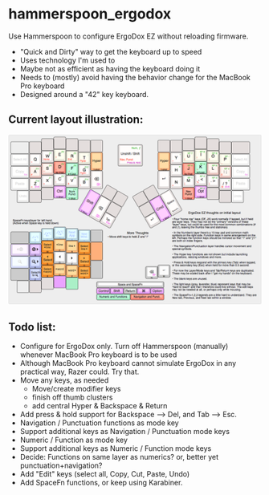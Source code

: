 # hammerspoon_ergodox
Use Hammerspoon to configure ErgoDox EZ without reloading firmware.

* "Quick and Dirty" way to get the keyboard up to speed
* Uses technology I'm used to
* Maybe not as efficient as having the keyboard doing it
* Needs to (mostly) avoid having the behavior change for the MacBook Pro keyboard
* Designed around a "42" key keyboard.

## Current layout illustration:
![Layout](/images/ergodoxez_layout.png?raw=true "ErgoDox layout illustration")


## Todo list:
* Configure for ErgoDox only. Turn off Hammerspoon (manually) whenever MacBook Pro keyboard is to be used
* Although MacBook Pro keyboard cannot simulate ErgoDox in any practical way, Razer could. Try that.
* Move any keys, as needed
	* Move/create modifier keys
	* finish off thumb clusters
	* add central Hyper & Backspace & Return
* Add press & hold support for Backspace --> Del, and Tab --> Esc.
* Navigation / Punctuation functions as mode key
* Support additional keys as Navigation / Punctuation mode keys
* Numeric / Function as mode key
* Support additional keys as Numeric / Function mode keys
* Decide: Functions on same layer as numerics? or, better yet punctuation+navigation?
* Add "Edit" keys (select all, Copy, Cut, Paste, Undo)
* Add SpaceFn functions, or keep using Karabiner.

